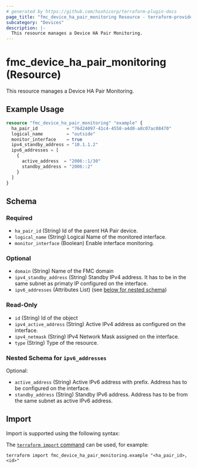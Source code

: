 ```yaml
---
# generated by https://github.com/hashicorp/terraform-plugin-docs
page_title: "fmc_device_ha_pair_monitoring Resource - terraform-provider-fmc"
subcategory: "Devices"
description: |-
  This resource manages a Device HA Pair Monitoring.
---
```


# fmc_device_ha_pair_monitoring (Resource)

This resource manages a Device HA Pair Monitoring.

## Example Usage

```terraform
resource "fmc_device_ha_pair_monitoring" "example" {
  ha_pair_id           = "76d24097-41c4-4558-a4d0-a8c07ac08470"
  logical_name         = "outside"
  monitor_interface    = true
  ipv4_standby_address = "10.1.1.2"
  ipv6_addresses = [
    {
      active_address  = "2006::1/30"
      standby_address = "2006::2"
    }
  ]
}
```

<!-- schema generated by tfplugindocs -->
## Schema

### Required

- `ha_pair_id` (String) Id of the parent HA Pair device.
- `logical_name` (String) Logical Name of the monitored interface.
- `monitor_interface` (Boolean) Enable interface monitoring.

### Optional

- `domain` (String) Name of the FMC domain
- `ipv4_standby_address` (String) Standby IPv4 address. It has to be in the same subnet as primaty IP configured on the interface.
- `ipv6_addresses` (Attributes List) (see [below for nested schema](#nestedatt--ipv6_addresses))

### Read-Only

- `id` (String) Id of the object
- `ipv4_active_address` (String) Active IPv4 address as configured on the interface.
- `ipv4_netmask` (String) IPv4 Network Mask assigned on the interface.
- `type` (String) Type of the resource.

<a id="nestedatt--ipv6_addresses"></a>
### Nested Schema for `ipv6_addresses`

Optional:

- `active_address` (String) Active IPv6 address with prefix. Address has to be configured on the interface.
- `standby_address` (String) Standby IPv6 address. Address has to be from the same subnet as active IPv6 address.

## Import

Import is supported using the following syntax:

The [`terraform import` command](https://developer.hashicorp.com/terraform/cli/commands/import) can be used, for example:

```shell
terraform import fmc_device_ha_pair_monitoring.example "<ha_pair_id>,<id>"
```

